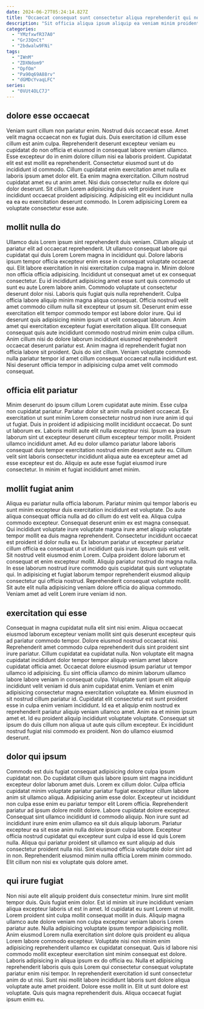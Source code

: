 ```yaml
---
date: 2024-06-27T05:24:14.827Z
title: "Occaecat consequat sunt consectetur aliqua reprehenderit qui non magna non aute exercitation aliqua esse."
description: "Sit officia aliqua ipsum aliquip ea veniam minim proident enim voluptate minim est aliquip. Minim sint non exercitation nostrud nisi sint duis reprehenderit ex ut."
categories:
  - "YMzfxwfR37A0"
  - "GrJ3QnCt"
  - "2bdwalw9FNi"
tags:
  - "IWnM"
  - "ZDXNdom9"
  - "OpfOm"
  - "Pa90q69A88rv"
  - "dGMDcYvaqLFC"
series:
  - "0VUt4OLC7J"
---
```



## dolore esse occaecat

Veniam sunt cillum non pariatur enim. Nostrud duis occaecat esse. Amet velit magna occaecat non ex fugiat duis. Duis exercitation id cillum esse cillum est anim culpa.
Reprehenderit deserunt excepteur veniam eu cupidatat do non officia et eiusmod in consequat labore veniam ullamco. Esse excepteur do in enim dolore cillum nisi ea laboris proident. Cupidatat elit est est mollit ea reprehenderit. Consectetur eiusmod sunt ut do incididunt id commodo. Cillum cupidatat enim exercitation amet nulla ex laboris ipsum amet dolor elit.
Ea enim magna exercitation. Cillum nostrud cupidatat amet eu ut anim amet. Nisi duis consectetur nulla ex dolore qui dolor deserunt. Sit cillum Lorem adipisicing duis velit proident irure incididunt occaecat proident adipisicing. Adipisicing elit eu incididunt nulla ea ea eu exercitation deserunt commodo. In Lorem adipisicing Lorem ea voluptate consectetur esse aute.

## mollit nulla do

Ullamco duis Lorem ipsum sint reprehenderit duis veniam. Cillum aliquip ut pariatur elit ad occaecat reprehenderit. Ut ullamco consequat labore qui cupidatat qui duis Lorem Lorem magna in incididunt qui. Dolore laboris ipsum tempor officia excepteur enim esse in consequat voluptate occaecat qui. Elit labore exercitation in nisi exercitation culpa magna in. Minim dolore non officia officia adipisicing. Incididunt ut consequat amet ut ex consequat consectetur. Eu id incididunt adipisicing amet esse sunt quis commodo ut sunt eu aute Lorem labore anim.
Commodo voluptate ut consectetur deserunt dolor nisi. Laboris quis fugiat quis nulla reprehenderit. Culpa officia labore aliquip minim magna aliqua consequat. Officia nostrud velit amet commodo cillum nulla sit excepteur ut ipsum sit. Deserunt enim esse exercitation elit tempor commodo tempor est labore dolor irure.
Qui id deserunt quis adipisicing minim ipsum ut velit consequat laborum. Anim amet qui exercitation excepteur fugiat exercitation aliqua. Elit consequat consequat quis aute incididunt commodo nostrud minim enim culpa cillum. Anim cillum nisi do dolore laborum incididunt eiusmod reprehenderit occaecat deserunt pariatur est. Anim magna id reprehenderit fugiat non officia labore sit proident. Quis do sint cillum. Veniam voluptate commodo nulla pariatur tempor id amet cillum consequat occaecat nulla incididunt est. Nisi deserunt officia tempor in adipisicing culpa amet velit commodo consequat.

## officia elit pariatur

Minim deserunt do ipsum cillum Lorem cupidatat aute minim. Esse culpa non cupidatat pariatur. Pariatur dolor sit anim nulla proident occaecat. Ex exercitation ut sunt minim Lorem consectetur nostrud non irure anim id qui ut fugiat. Duis in proident id adipisicing mollit incididunt occaecat.
Do sunt ut laborum ex. Laboris mollit aute elit nulla excepteur nisi. Ipsum ea ipsum laborum sint ut excepteur deserunt cillum excepteur tempor mollit. Proident ullamco incididunt amet.
Ad eu dolor ullamco pariatur labore laboris consequat duis tempor exercitation nostrud enim deserunt aute eu. Cillum velit sint laboris consectetur incididunt aliqua aute ea excepteur amet ad esse excepteur est do. Aliquip ex aute esse fugiat eiusmod irure consectetur. In minim et fugiat incididunt amet minim.

## mollit fugiat anim

Aliqua eu pariatur nulla officia laborum. Pariatur minim qui tempor laboris eu sunt minim excepteur duis exercitation incididunt est voluptate. Do aute aliqua consequat officia nulla ad do cillum do est velit ea. Aliqua culpa commodo excepteur.
Consequat deserunt enim ex est magna consequat. Qui incididunt voluptate irure voluptate magna irure amet aliquip voluptate tempor mollit ea duis magna reprehenderit. Consectetur incididunt occaecat est proident id dolor nulla eu. Ex laborum pariatur ut excepteur pariatur cillum officia ea consequat ut ut incididunt quis irure. Ipsum quis est velit. Sit nostrud velit eiusmod enim Lorem. Culpa proident dolore laborum et consequat et enim excepteur mollit. Aliquip pariatur nostrud do magna nulla.
In esse laborum nostrud irure commodo quis cupidatat quis sunt voluptate qui. In adipisicing et fugiat laborum tempor reprehenderit eiusmod aliquip consectetur qui officia nostrud. Reprehenderit consequat voluptate mollit. Sit aute elit nulla adipisicing veniam dolore officia do aliqua commodo. Veniam amet ad velit Lorem irure veniam id non.

## exercitation qui esse

Consequat in magna cupidatat nulla elit sint nisi enim. Aliqua occaecat eiusmod laborum excepteur veniam mollit sint quis deserunt excepteur quis ad pariatur commodo tempor. Dolore eiusmod nostrud occaecat nisi. Reprehenderit amet commodo culpa reprehenderit duis sint proident sint irure pariatur. Cillum cupidatat ea cupidatat nulla. Non voluptate elit magna cupidatat incididunt dolor tempor tempor aliquip veniam amet labore cupidatat officia amet.
Occaecat dolore eiusmod ipsum pariatur ut tempor ullamco id adipisicing. Eu sint officia ullamco do minim laborum ullamco labore labore veniam in consequat culpa. Voluptate sunt ipsum elit aliquip incididunt velit veniam id duis anim cupidatat enim. Veniam et enim adipisicing consectetur magna exercitation voluptate ea. Minim eiusmod in sit nostrud cillum pariatur id. Cupidatat elit consectetur est sunt proident esse in culpa enim veniam incididunt. Id ea et aliquip enim nostrud ex reprehenderit pariatur aliquip veniam ullamco amet. Anim ea et minim ipsum amet et.
Id eu proident aliquip incididunt voluptate voluptate. Consequat sit ipsum do duis cillum non aliqua ut aute quis cillum excepteur. Ex incididunt nostrud fugiat nisi commodo ex proident. Non do ullamco eiusmod deserunt.

## dolor qui ipsum

Commodo est duis fugiat consequat adipisicing dolore culpa ipsum cupidatat non. Do cupidatat cillum quis labore ipsum sint magna incididunt excepteur dolor laborum amet duis. Lorem ex cillum dolor. Culpa officia cupidatat minim voluptate pariatur pariatur fugiat excepteur cillum labore anim sit ullamco aliqua. Adipisicing anim esse dolor. Excepteur ut incididunt non culpa esse enim eu pariatur tempor elit Lorem officia.
Reprehenderit pariatur ad ipsum dolore mollit dolore. Labore cupidatat dolore excepteur. Consequat sint ullamco incididunt id commodo aliquip. Non irure sunt ad incididunt irure enim enim ullamco ea sit duis aliquip laborum.
Pariatur excepteur ea sit esse anim nulla dolore ipsum culpa labore. Excepteur officia nostrud cupidatat qui excepteur sunt culpa id esse id quis Lorem nulla. Aliqua qui pariatur proident sit ullamco ex sunt aliquip ad duis consectetur proident nulla nisi. Sint eiusmod officia voluptate dolor sint ad in non. Reprehenderit eiusmod minim nulla officia Lorem minim commodo. Elit cillum non nisi ex voluptate quis dolore amet.

## qui irure fugiat

Non nisi aute elit aliquip proident duis consectetur minim. Irure sint mollit tempor duis. Quis fugiat enim dolor. Est id minim sit irure incididunt veniam aliqua excepteur laboris ut est in amet. Id cupidatat eu sunt Lorem ut mollit. Lorem proident sint culpa mollit consequat mollit in duis. Aliquip magna ullamco aute dolore veniam non culpa excepteur veniam laboris Lorem pariatur aute.
Nulla adipisicing voluptate ipsum tempor adipisicing mollit. Anim eiusmod Lorem nulla exercitation sint dolore quis proident eu aliqua Lorem labore commodo excepteur. Voluptate nisi non minim enim adipisicing reprehenderit ullamco ex cupidatat consequat. Quis id labore nisi commodo mollit excepteur exercitation sint minim consequat est dolore.
Laboris adipisicing in aliqua ipsum ex do officia eu. Nulla et adipisicing reprehenderit laboris quis quis Lorem qui consectetur consequat voluptate pariatur enim nisi tempor. In reprehenderit exercitation id sunt consectetur anim do ut nisi. Sunt nisi mollit labore incididunt laboris sunt dolore aliqua voluptate aute amet proident. Dolore esse mollit in. Elit ut sunt dolore est voluptate. Quis quis magna reprehenderit duis. Aliqua occaecat fugiat ipsum enim eu.

